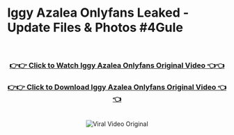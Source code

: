# Iggy Azalea Onlyfans Leaked - Update Files & Photos #4GuIe


<br>
<div align="center">
<h3><a href="https://links2leaks.com/iggyazalea" rel="nofollow">👉👉 Click to Watch Iggy Azalea Onlyfans Original Video 👈👈</a></h3>
<h3><a href="https://links2leaks.com/iggyazalea" rel="nofollow">👉👉 Click to Download Iggy Azalea Onlyfans Original Video 👈👈</a></h3>
<br>
<a href="https://links2leaks.com/iggyazalea" rel="nofollow"><img src="https://i.ibb.co/Gkj2r4b/banner.png" alt="Viral Video Original" style="max-width: 100%; display: inline-block;" data-target="animated-image.originalImage"></a>
</div>